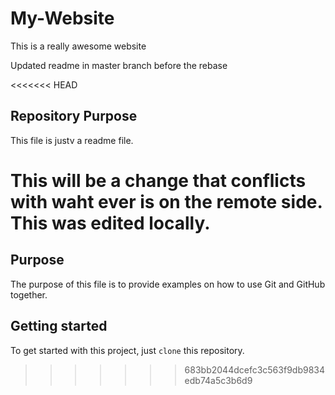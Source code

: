 # My-Website

This is a really awesome website

Updated readme in master branch before the rebase

<<<<<<< HEAD

## Repository Purpose

This file is justv a readme file.

This will be a change that conflicts
with waht ever is on the remote side.
This was edited locally.
=======
## Purpose 
The purpose of this file is to provide examples
on how to use Git and GitHub together.

## Getting started

To get started with this project, just `clone` this repository.

>>>>>>> 683bb2044dcefc3c563f9db9834edb74a5c3b6d9
